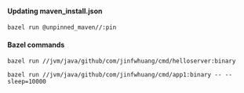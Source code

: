 

#### Updating maven_install.json
```
bazel run @unpinned_maven//:pin
```

#### Bazel commands
```
bazel run //jvm/java/github/com/jinfwhuang/cmd/helloserver:binary

bazel run //jvm/java/github/com/jinfwhuang/cmd/app1:binary -- --sleep=10000
```

